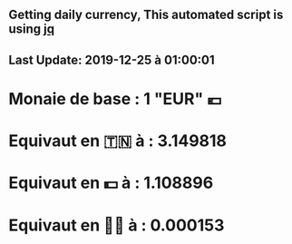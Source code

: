 ## Getting daily currency, This automated script is using [jq](https://stedolan.github.io/jq/)
## Last Update:  2019-12-25 à 01:00:01
 # Monaie de base : 1 "EUR" 💶 
 # Equivaut en 🇹🇳 à :  3.149818 
 # Equivaut en 💵 à : 1.108896
 # Equivaut en 🐱‍💻 à :  0.000153
